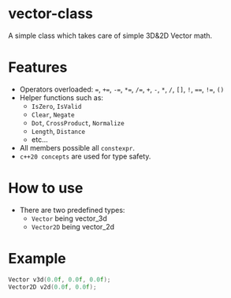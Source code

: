 # vector-class
A simple class which takes care of simple 3D&2D Vector math. 

# Features
- Operators overloaded: `=`, `+=`, `-=`, `*=`, `/=`, `+`, `-`, `*`, `/`, `[]`, `!`, `==`, `!=`, `()`
- Helper functions such as: 
  - `IsZero`, `IsValid`
  - `Clear`, `Negate`
  - `Dot`, `CrossProduct`, `Normalize`
  - `Length`, `Distance`
  - etc...
- All members possible all `constexpr`.
- `c++20 concepts` are used for type safety.

# How to use
- There are two predefined types: 
  - `Vector` being vector_3d<float>
  - `Vector2D` being vector_2d<float>

# Example
```c++
Vector v3d(0.0f, 0.0f, 0.0f);
Vector2D v2d(0.0f, 0.0f);
```
